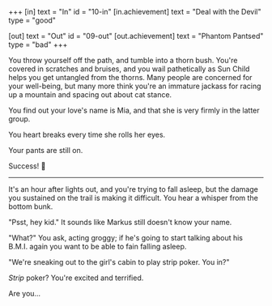 +++
[in]
  text = "In"
  id = "10-in"
  [in.achievement]
    text = "Deal with the Devil"
    type = "good"

[out]
  text = "Out"
  id = "09-out"
  [out.achievement]
    text = "Phantom Pantsed"
    type = "bad"
+++

You throw yourself off the path, and tumble into a thorn bush. You're
covered in scratches and bruises, and you wail pathetically as Sun Child
helps you get untangled from the thorns. Many people are concerned for
your well-being, but many more think you're an immature jackass for
racing up a mountain and spacing out about cat stance.

You find out your love's name is Mia, and that she is very firmly in the
latter group.

You heart breaks every time she rolls her eyes.

Your pants are still on.

Success! :100:

---

It's an hour after lights out, and you're trying to fall asleep, but the
damage you sustained on the trail is making it difficult. You hear a
whisper from the bottom bunk.

"Psst, hey kid." It sounds like Markus still doesn't know your name.

"What?" You ask, acting groggy; if he's going to start talking about his
B.M.I. again you want to be able to fain falling asleep.

"We're sneaking out to the girl's cabin to play strip poker. You in?"

*Strip* poker? You're excited and terrified.

Are you…
